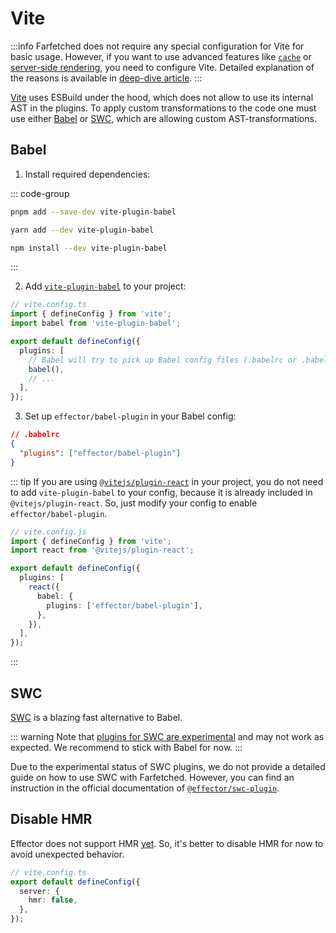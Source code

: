 # Vite

:::info
Farfetched does not require any special configuration for Vite for basic usage. However, if you want to use advanced features like [`cache`](/api/operators/cache) or [server-side rendering](/recipes/ssr), you need to configure Vite. Detailed explanation of the reasons is available in [deep-dive article](https://effector.dev/en/explanation/sids/).
:::

[Vite](https://vitejs.dev/) uses ESBuild under the hood, which does not allow to use its internal AST in the plugins. To apply custom transformations to the code one must use either [Babel](https://github.com/owlsdepartment/vite-plugin-babel) or [SWC](https://github.com/egoist/unplugin-swc), which are allowing custom AST-transformations.

## Babel

1. Install required dependencies:

::: code-group

```sh [pnpm]
pnpm add --save-dev vite-plugin-babel
```

```sh [yarn]
yarn add --dev vite-plugin-babel
```

```sh [npm]
npm install --dev vite-plugin-babel
```

:::

2. Add [`vite-plugin-babel`](https://github.com/owlsdepartment/vite-plugin-babel) to your project:

```ts
// vite.config.ts
import { defineConfig } from 'vite';
import babel from 'vite-plugin-babel';

export default defineConfig({
  plugins: [
    // Babel will try to pick up Babel config files (.babelrc or .babelrc.json)
    babel(),
    // ...
  ],
});
```

3. Set up `effector/babel-plugin` in your Babel config:

```json
// .babelrc
{
  "plugins": ["effector/babel-plugin"]
}
```

::: tip
If you are using [`@vitejs/plugin-react`](https://github.com/vitejs/vite/tree/main/packages/plugin-react#readme) in your project, you do not need to add `vite-plugin-babel` to your config, because it is already included in `@vitejs/plugin-react`. So, just modify your config to enable `effector/babel-plugin`.

```ts
// vite.config.js
import { defineConfig } from 'vite';
import react from '@vitejs/plugin-react';

export default defineConfig({
  plugins: [
    react({
      babel: {
        plugins: ['effector/babel-plugin'],
      },
    }),
  ],
});
```

:::

## SWC

[SWC](https://swc.rs) is a blazing fast alternative to Babel.

::: warning
Note that [plugins for SWC are experimental](https://github.com/swc-project/swc/discussions/3540) and may not work as expected. We recommend to stick with Babel for now.
:::

Due to the experimental status of SWC plugins, we do not provide a detailed guide on how to use SWC with Farfetched. However, you can find an instruction in the official documentation of [`@effector/swc-plugin`](https://effector.dev/en/api/effector/swc-plugin/).

## Disable HMR

Effector does not support HMR [yet](https://github.com/effector/effector/issues/674). So, it's better to disable HMR for now to avoid unexpected behavior.

```ts
// vite.config.ts
export default defineConfig({
  server: {
    hmr: false,
  },
});
```
